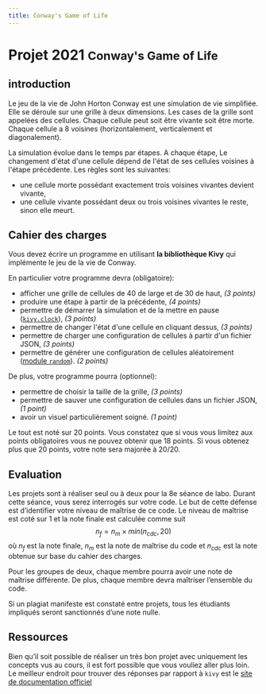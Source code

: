 ```yaml
---
title: Conway's Game of Life
---
```


# Projet 2021 <small>Conway's Game of Life</small>

## introduction

Le jeu de la vie de John Horton Conway est une simulation de vie simplifiée. Elle se déroule sur une grille à deux dimensions. Les cases de la grille sont appelées des cellules. Chaque cellule peut soit être vivante soit être morte. Chaque cellule a 8 voisines (horizontalement, verticalement et diagonalement).

La simulation évolue dans le temps par étapes. A chaque étape, Le changement d'état d'une cellule dépend de l'état de ses cellules voisines à l'étape précédente. Les règles sont les suivantes:

- une cellule morte possédant exactement trois voisines vivantes devient vivante,
- une cellule vivante possédant deux ou trois voisines vivantes le reste, sinon elle meurt.

## Cahier des charges

Vous devez écrire un programme en utilisant **la bibliothèque Kivy** qui implémente le jeu de la vie de Conway.

En particulier votre programme devra (obligatoire):

- afficher une grille de cellules de 40 de large et de 30 de haut, *(3 points)*
- produire une étape à partir de la précédente, *(4 points)*
- permettre de démarrer la simulation et de la mettre en pause ([`kivy.clock`](https://kivy.org/doc/stable/api-kivy.clock.html)), *(3 points)*
- permettre de changer l'état d'une cellule en cliquant dessus, *(3 points)*
- permettre de charger une configuration de cellules à partir d'un fichier JSON, *(3 points)*
- permettre de générer une configuration de cellules aléatoirement ([module `random`](https://docs.python.org/3.9/library/random.html)). *(2 points)*

De plus, votre programme pourra (optionnel):

- permettre de choisir la taille de la grille, *(3 points)*
- permettre de sauver une configuration de cellules dans un fichier JSON, *(1 point)*
- avoir un visuel particulièrement soigné. *(1 point)*

Le tout est noté sur 20 points. Vous constatez que si vous vous limitez aux points obligatoires vous ne pouvez obtenir que 18 points. Si vous obtenez plus que 20 points, votre note sera majorée à 20/20.

## Evaluation

Les projets sont à réaliser seul ou à deux pour la 8e séance de labo. Durant cette séance, vous serez interrogés sur votre code. Le but de cette défense est d’identifier votre niveau de maîtrise de ce code. Le niveau de maîtrise est coté sur 1 et la note finale est calculée comme suit $$ n_f = n_m \times min(n_{cdc}, 20) $$ où $n_f$ est la note finale, $n_m$ est la note de maîtrise du code et $n_{cdc}$ est la note obtenue sur base du cahier des charges.

Pour les groupes de deux, chaque membre pourra avoir une note de maîtrise différente. De plus, chaque membre devra maîtriser l’ensemble du code.

Si un plagiat manifeste est constaté entre projets, tous les étudiants impliqués seront sanctionnés d’une note nulle.

## Ressources

Bien qu’il soit possible de réaliser un très bon projet avec uniquement les concepts vus au cours, il est fort possible que vous vouliez aller plus loin. Le meilleur endroit pour trouver des réponses par rapport à `kivy` est le [site de documentation officiel](https://kivy.org/doc/stable)



<script>
    function init() {
        document.body.style.backgroundSize = "100%"
        document.body.style.imageRendering = "pixelated"
        const width = 40
        const height = 80
        const canvas = document.createElement("canvas")
        canvas.width = width
        canvas.height = height

        let context = undefined
        if (canvas.getContext) {
            context = canvas.getContext('2d')
        }

        return {
            canvas,
            width,
            height,
            context
        }
    }

    function setPixel(x, y, state, ctx) {
        if(state)
        {
            ctx.context.fillStyle = "rgba(128, 128, 128, 0.15)"
            ctx.context.fillRect( x, y, 1, 1 )
        }
    }

    function drawWorld(world, ctx) {
        ctx.canvas.width = ctx.canvas.width
        for(let x=0; x<ctx.width; x++) {
            for(let y=0; y<ctx.height; y++) {
                setPixel(x, y, world[x][y], ctx)
            }
        }
    }

    function countNeighbor(world, x, y, ctx) {
        function mod(n, d) {
            return ((n % d) + d) % d
        }

        function get(x, y) {
            return world[mod(x, ctx.width)][mod(y, ctx.height)]
        }

        let count = 0
        for(let X=x-1; X<=x+1; X++)
            for(let Y=y-1; Y<=y+1; Y++)
                if(X != x || Y != y)
                    if(get(X, Y))
                        count++
        return count
    }

    function createGrid(ctx) {
        grid = []
        for(let x=0; x<ctx.width; x++) {
            grid.push([])
            for(let y=0; y<ctx.height; y++) {
                grid[x].push(Math.random()>0.5 ? true : false)
            }
        }
        return grid
    }

    function next(cur, prev, ctx) {
        for(let x=0; x<ctx.width; x++) {
            for(let y=0; y<ctx.height; y++) {
                const neighbor = countNeighbor(prev, x, y, ctx)
                const alive = prev[x][y]
                if(alive) {
                    if(neighbor == 2 || neighbor == 3) cur[x][y] = true
                    else cur[x][y] = false
                }
                else {
                    if(neighbor == 3) cur[x][y] = true
                    else cur[x][y] = false
                }
            }
        }
        drawWorld(cur, ctx)
        document.body.style.backgroundImage = `url('${ctx.canvas.toDataURL()}')`;
        setTimeout(() => { next(prev, cur, ctx) }, 500)
    }

    function main() {
        const ctx = init()
        next(createGrid(ctx), createGrid(ctx), ctx)
    }

    main()
</script>